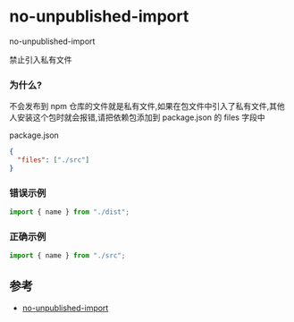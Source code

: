 # no-unpublished-import

no-unpublished-import

禁止引入私有文件

### 为什么?

不会发布到 npm 仓库的文件就是私有文件,如果在包文件中引入了私有文件,其他人安装这个包时就会报错,请把依赖包添加到 package.json 的 files 字段中

package.json

```json
{
  "files": ["./src"]
}
```

### 错误示例

```js
import { name } from "./dist";
```

### 正确示例

```js
import { name } from "./src";
```

## 参考

- [no-unpublished-import](https://github.com/mysticatea/eslint-plugin-node/blob/master/docs/rules/no-unpublished-import.md)
